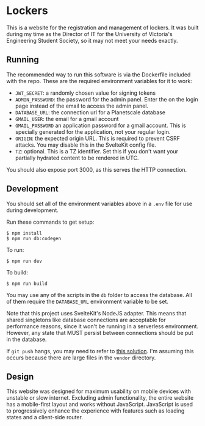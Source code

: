 # Lockers

This is a website for the registration and management of lockers. It was built during my time as the Director of IT for the University of Victoria's Engineering Student Society, so it may not meet your needs exactly.

## Running

The recommended way to run this software is via the Dockerfile included with the repo. These are the required environment variables for it to work:

- `JWT_SECRET`: a randomly chosen value for signing tokens
- `ADMIN_PASSWORD`: the password for the admin panel. Enter the on the login page instead of the email to access the admin panel.
- `DATABASE_URL`: the connection url for a Planetscale database
- `GMAIL_USER`: the email for a gmail account
- `GMAIL_PASSWORD` an application password for a gmail account. This is specially generated for the application, not your regular login.
- `ORIGIN`: the expected origin URL. This is required to prevent CSRF attacks. You may disable this in the SvelteKit config file.
- `TZ`: optional. This is a TZ identifier. Set this if you don't want your partially hydrated content to be rendered in UTC.

You should also expose port 3000, as this serves the HTTP connection.

## Development

You should set all of the environment variables above in a `.env` file for use during development.

Run these commands to get setup:

```console
$ npm install
$ npm run db:codegen
```

To run:

```console
$ npm run dev
```

To build:

```console
$ npm run build
```

You may use any of the scripts in the `db` folder to access the database. All of them require the `DATABASE_URL` environment variable to be set.

Note that this project uses SvelteKit's NodeJS adapter. This means that shared singletons like database connections are acceptable for performance reasons, since it won't be running in a serverless environment. However, any state that MUST persist between connections should be put in the database.

If `git push` hangs, you may need to refer to [this solution](https://stackoverflow.com/a/68711337). I'm assuming this occurs because there are large files in the `vendor` directory.

## Design

This website was designed for maximum usability on mobile devices with unstable or slow internet. Excluding admin functionality, the entire website has a mobile-first layout and works without JavaScript. JavaScript is used to progressively enhance the experience with features such as loading states and a client-side router.
